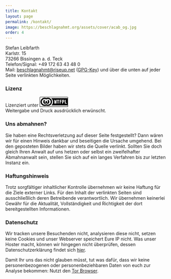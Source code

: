 ```yaml
---
title: Kontakt
layout: page
permalink: /kontakt/
image: https://beschlagnahmt.org/assets/cover/acab_og.jpg
order: 4
---
```

Stefan Leibfarth   
Karlstr. 15   
73266 Bissingen a. d. Teck   
Telefon/Signal: +49 172 63 43 48 0   
Mail: [beschlagnahmt@riseup.net](mailto:beschlagnahmt@riseup.net) ([GPG-Key](/assets/pages/pubkey.asc)) und über die unten auf jeder Seite verlinkten Möglichkeiten.

### Lizenz ###

Lizenziert unter ![WTFPL](/assets/pages/wtfpl-badge.png "WTFPL") <br>
Weitergabe und Druck ausdrücklich erwünscht.

### Uns abmahnen? ###

Sie haben eine Rechtsverletzung auf dieser Seite festgestellt? Dann wären wir für einen Hinweis dankbar und beseitigen die Ursache umgehend. Bei den geposteten Bilder haben wir stets die Quelle verlinkt. Sollten Sie doch gleich Ihren Anwalt auf uns hetzen oder selbst ein zweifelhafter Abmahnanwalt sein, stellen Sie sich auf ein langes Verfahren bis zur letzten Instanz ein.

### Haftungshinweis ###

Trotz sorgfältiger inhaltlicher Kontrolle übernehmen wir keine Haftung für die Ziele externer Links. Für den Inhalt der verlinkten Seiten sind ausschließlich deren Betreibende verantwortlich. Wir übernehmen keinerlei Gewähr für die Aktualität, Vollständigkeit und Richtigkeit der dort bereitgestellten Informationen.

### Datenschutz ###

Wir tracken unsere Besuchenden nicht, analysieren diese nicht, setzen keine Cookies und unser Webserver speichert Eure IP nicht. Was unser Hoster macht, können wir hingegen nicht überprüfen, dessen Datenschutzerklärung findet sich [hier](https://www.server4you.de/index.php?id=327#datenschutzerkl%C3%A4rung).

Damit Ihr uns das nicht glauben müsst, tut was dafür, dass wir keine personenbezogenen oder personenbeziehbaren Daten von euch zur Analyse bekommen: Nutzt den [Tor Browser](https://torproject.org).
